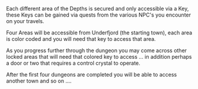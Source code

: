---
---
Each different area of the Depths is secured and only accessible via a Key, these Keys can be gained via quests from the various NPC's you encounter on your travels.

Four Areas will be accessible from Underfjord (the starting town), each area is color coded and you will need that key to access that area.

As you progress further through the dungeon you may come across other locked areas that will need that colored key to access ... in addition perhaps a door or two that requires a control crystal to operate.

After the first four dungeons are completed you will be able to access another town and so on ....